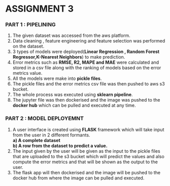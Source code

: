 # ASSIGNMENT 3 
### PART 1 : PIPELINING 
1. The given dataset was accessed from the aws platform.
2. Data cleaning , feature engineering and feature selection was performed on the dataset.
3. 3 types of models were deployed(<b>Linear Regression , Random Forest Regressor,K-Nearest Neighbors</b>) to make prediction.
4. Error metrics such as <b>RMSE, R2, MAPE and MAE</b> were calculated and stored in a csv file along with the ranking of models based on the error metrics value.
5. All the models were make into <b>pickle files</b>.
6. The pickle files and the error metrics csv file was then pushed to aws s3 bucket.
7. The whole process was executed using <b>sklearn pipeline</b>.
8. The jupyter file was then dockerised and the image was pushed to the <b>docker hub</b> which can be pulled and executed at any time.

### PART 2 : MODEL DEPLOYEMNT 
1. A user interface is created using <b>FLASK</b> framework which will take input from the user in 2 different formants.<br>
    <b>a) A complete dataset</b><br>
    <b>b) A row from the dataset to predict a value.</b>    
2. The input given by the user will be given as the input to the pickle files that are uploaded to the s3 bucket which will predict the values and also compute the error metrics and that will be shown as the output to the user.
3. The flask app will then dockerised and the image will be pushed to the docker hub from where the image can be pulled and executed.
